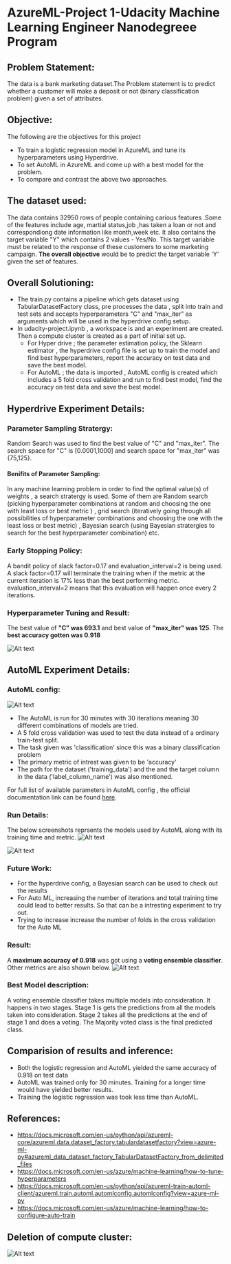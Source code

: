 # AzureML-Project 1-Udacity Machine Learning Engineer Nanodegreee Program

## Problem Statement:
The data is a bank marketing dataset.The Problem statement is to predict whether a customer will make a deposit or not (binary classification problem) given a set of attributes. 




## Objective:
The following are the objectives for this project
- To train a logistic regression model in AzureML and tune its hyperparameters using Hyperdrive.
- To set AutoML in AzureML and come up with a best model for the problem.
- To compare and contrast the above two approaches. 

## The dataset used:

The data contains 32950 rows of people containing carious features .Some of the features include age, martial status,job ,has taken a loan or not and correspondiong date information like month,week etc. It also contains the target variable "Y" which contains 2 values - Yes/No. This target variable must be related to the response of these customers to some marketing campaign. **The overall objective** would be to predict the target variable 'Y' given the set of features. 

## Overall Solutioning:
- The train.py contains a pipeline which gets dataset using TabularDatasetFactory class, pre processes the data , split into train and test sets and accepts hyperparameters "C" and "max_iter" as arguments which will be used in the hyperdrive config setup. 
- In udacity-project.ipynb , a workspace is and an experiment are created. Then a compute cluster is created as a part of initial set up.
    - For Hyper drive ; the parameter estimation policy, the Sklearn estimator , the hyperdrive config file is set up to train the model and find best hyperparameters, report the accuracy on test data and save the best model.
    - For AutoML ; the data is imported , AutoML config is created which includes a 5 fold cross validation and run to find best model, find the accuracy on test data and save the best model.

## Hyperdrive Experiment Details:

### Parameter Sampling Stratergy:
Random Search was used to find the best value of "C" and "max_iter". The search space for "C" is [0.0001,1000] and search space for "max_iter" was {75,125}.
#### Benifits of Parameter Sampling:
In any machine learning problem in order to find the optimal value(s) of weights , a search stratergy is used. Some of them are Random search (picking hyperparameter combinations at random and choosing the one with least loss or best metric ) , grid search (iteratively going through all possibilities of hyperparameter combinations and choosing the one with the least loss or best metric) , Bayesian search (using Bayesian stratergies to search for the best hyperparameter combination) etc.  

### Early Stopping Policy:
A bandit policy of slack factor=0.17 and evaluation_interval=2 is being used. A slack factor=0.17 will terminate the training when if the metric at the current iteration is 17% less than the best performing metric. evaluation_interval=2 means that this evaluation will happen once every 2 iterations.  

### Hyperparameter Tuning and Result:
The best value of **"C" was 693.1** and best value of **"max_iter" was 125**. The **best accuracy gotten was 0.918**

![Alt text](static/tuned_paramters.png?raw=true "Title")


## AutoML Experiment Details:
### AutoML config:

![Alt text](static/automl_config.PNG?raw=true "Title")
- The AutoML is run for 30 minutes with 30 iterations meaning 30 different combinations of models are tried.
-  A 5 fold cross validation was used to test the data instead of a ordinary train-test split.
-  The task given was 'classification' since this was a binary classification problem
-  The primary metric of intrest was given to be 'accuracy'
-  The path for the dataset ('training_data') and the and the target column in the data ('label_column_name') was also mentioned.

For full list of available parameters in AutoML config , the official documentation link can be found [here](https://docs.microsoft.com/en-us/azure/machine-learning/how-to-configure-auto-train).

### Run Details:
The below screenshots reprsents the models used by AutoML along with its training time and metric. 
![Alt text](static/automl_result_1.png?raw=true "Title1")


![Alt text](static/automl_result_2.png?raw=true "Title2")
### Future Work:
- For the hyperdrive config, a Bayesian search can be used to check out the results 
- For Auto ML, increasing the number of iterations and total training time could lead to better results. So that can be a intresting experiment to try out.
- Trying to increase increase the number of folds in the cross validation for the Auto ML 

### Result:
A **maximum accuracy of 0.918** was got using a **voting ensemble classifier**. Other metrics are also shown below.
![Alt text](static/automl_detailed_metrics.png?raw=true "Title2")

### Best Model description:
A voting ensemble classifier takes multiple models into consideration. It happens in two stages. Stage 1 is gets the predictions from all the models taken into consideration. Stage 2 takes all the predictions at the end of stage 1 and does a voting. The Majority voted class is the final predicted class.

## Comparision of results and inference:
- Both the logistic regression and AutoML yielded the same accuracy of 0.918 on test data
- AutoML was trained only for 30 minutes. Training for a longer time would have yielded better results.
- Training the logistic regression was took less time than AutoML.


## References:
- https://docs.microsoft.com/en-us/python/api/azureml-core/azureml.data.dataset_factory.tabulardatasetfactory?view=azure-ml-py#azureml_data_dataset_factory_TabularDatasetFactory_from_delimited_files
- https://docs.microsoft.com/en-us/azure/machine-learning/how-to-tune-hyperparameters
- https://docs.microsoft.com/en-us/python/api/azureml-train-automl-client/azureml.train.automl.automlconfig.automlconfig?view=azure-ml-py
- https://docs.microsoft.com/en-us/azure/machine-learning/how-to-configure-auto-train


## Deletion of compute cluster:

![Alt text](static/delete_compute.png?raw=true "Title2")


